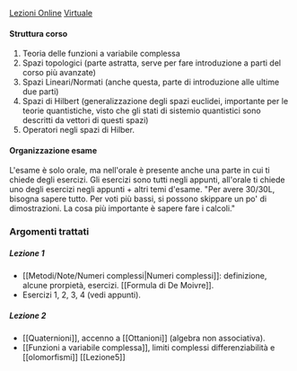 [Lezioni Online](https://teams.microsoft.com/l/meetup-join/19%3ameeting_ZTgzOWY0ZjctZTY4MS00M2JmLTkwMjMtZjA1ZTI1NTRlNjk0%40thread.v2/0?context=%7b%22Tid%22%3a%22e99647dc-1b08-454a-bf8c-699181b389ab%22%2c%22Oid%22%3a%222c55c26c-015a-4c46-8f36-15f0e52daf58%22%7d) [Virtuale](https://virtuale.unibo.it/course/view.php?id=29392)

#### Struttura corso
1. Teoria delle funzioni a variabile complessa
2. Spazi topologici (parte astratta, serve per fare introduzione a parti del corso più avanzate)
3. Spazi Lineari/Normati (anche questa, parte di introduzione alle ultime due parti)
4. Spazi di Hilbert (generalizzazione degli spazi euclidei, importante per le teorie quantistiche, visto che gli stati di sistemio quantistici sono descritti da vettori di questi spazi)
5. Operatori negli spazi di Hilber.

#### Organizzazione esame
L'esame è solo orale, ma nell'orale è presente anche una parte in cui ti chiede degli esercizi. Gli esercizi sono tutti negli appunti, all'orale ti chiede uno degli esercizi negli appunti + altri temi d'esame. "Per avere 30/30L, bisogna sapere tutto. Per voti più bassi, si possono skippare un po' di dimostrazioni. La cosa più importante è sapere fare i calcoli."

### Argomenti trattati
##### Lezione 1
- [[Metodi/Note/Numeri complessi|Numeri complessi]]: definizione, alcune prorpietà, esercizi. [[Formula di De Moivre]].
- Esercizi 1, 2, 3, 4 (vedi appunti).
##### Lezione 2
- [[Quaternioni]], accenno a [[Ottanioni]] (algebra non associativa).
- [[Funzioni a variabile complessa]], limiti complessi differenziabilità e [[olomorfismi]]
[[Lezione5]]